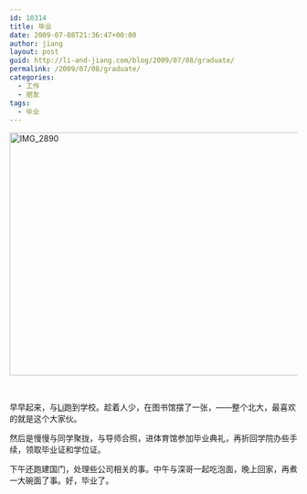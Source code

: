 ```yaml
---
id: 10314
title: 毕业
date: 2009-07-08T21:36:47+00:00
author: jiang
layout: post
guid: http://li-and-jiang.com/blog/2009/07/08/graduate/
permalink: /2009/07/08/graduate/
categories:
  - 工作
  - 朋友
tags:
  - 毕业
---
```

[<img title="IMG_2890" style="border-top-width: 0px; display: inline; border-left-width: 0px; border-bottom-width: 0px; border-right-width: 0px" height="425" alt="IMG_2890" src="http://li-and-jiang.com/blog/wp-content/uploads/2009/07/img-2890-thumb.jpg" width="520" border="0" />](http://li-and-jiang.com/blog/wp-content/uploads/2009/07/img-2890.jpg) 

&#160;

早早起来，与<a href="http://li-and-jiang.com/blog/author/li/" target="_blank">Li</a>跑到学校。趁着人少，在图书馆摆了一张，——整个北大，最喜欢的就是这个大家伙。

然后是慢慢与同学聚拢，与导师合照，进体育馆参加毕业典礼，再折回学院办些手续，领取毕业证和学位证。

下午还跑建国门，处理些公司相关的事。中午与深哥一起吃泡面，晚上回家，再煮一大碗面了事。好，毕业了。